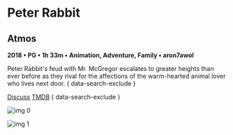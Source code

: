 # Peter Rabbit

## Atmos

**2018 • PG • 1h 33m • Animation, Adventure, Family • aron7awol**

Peter Rabbit's feud with Mr. McGregor escalates to greater heights than ever before as they rival for the affections of the warm-hearted animal lover who lives next door.
{ data-search-exclude }

[Discuss](https://www.avsforum.com/threads/bass-eq-for-filtered-movies.2995212/post-56747904)  [TMDB](381719)
{ data-search-exclude }

![img 0](https://fanart.tv/fanart/movies/381719/moviethumb/peter-rabbit-5ad8c32080043.jpg)

![img 1](https://i.imgur.com/60jiIKV.png)

